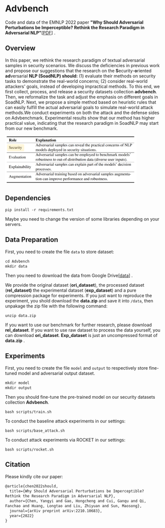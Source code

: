 # Advbench

Code and data of the EMNLP 2022 paper **"Why Should Adversarial Perturbations be Imperceptible? Rethink the Research Paradigm in Adversarial NLP"**[[PDF](https://arxiv.org/pdf/2210.10683v1.pdf)] .

## Overview

In this paper, we rethink the research paradigm of textual adversarial samples in security scenarios.
We discuss the deficiencies in previous work and propose our suggestions that the research on the **S**ecurity-**o**riented **ad**versarial **NLP (SoadNLP) should:**
(1) evaluate their methods on security tasks to demonstrate the real-world concerns;
(2) consider real-world attackers' goals, instead of developing impractical methods. 
To this end, we first collect, process, and release a security datasets collection **advbench**. Then, we reformalize the task and adjust the emphasis on different goals in SoadNLP. Next, we propose a simple method based on heuristic rules that can easily fulfill the actual adversarial goals to simulate real-world attack methods.We conduct experiments on both the attack and the defense sides on Advbenchmark. 
Experimental results show that our method has higher practical value, indicating that the research paradigm in SoadNLP may start from our new benchmark.

<img src="figs/main.png" alt="main" style="zoom:50%;" />

## Dependencies

```
pip install -r requirements.txt
```

Maybe you need to change the version of some libraries depending on your servers.


## Data Preparation

First, you need to create the file `data` to store dataset:

```
cd Advbench
mkdir data
```

Then you need to download the data from Google Drive[[data](https://drive.google.com/drive/folders/1_2q2282ZEoE_iPg8Q4ILGeB_aAkcP43v?usp=sharing)] .

We provide the original dataset (**ori_dataset**), the processed dataset (**rel_dataset)**  the experimental dataset (**exp_dataset**) and a pure compression package for experiments. If you just want to reproduce the experiment, you shold download the **data.zip** and save it into `/data`, then unpakage the zip file with the following command:
```
unzip data.zip
```

If you want to use our benchmark for further research, please download **rel_dataset**. If you want to use raw dataset to process the data yourself, you can download **ori_dataset**. **Exp_dataset** is just an uncompressed format of **data.zip** .

## Experiments

First, you need to create the file `model` and `output` to respectively store fine-tuned model and adversarial output dataset.
```
mkdir model
mkdir output
```

Then you should fine-tune the pre-trained model on our security datasets collection **Advbench**.

```
bash scripts/train.sh
```

To conduct the baseline attack experiments in our settings:

```
bash scripts/base_attack.sh
```

To conduct attack experiments via ROCKET in our settings:

```
bash scripts/rocket.sh
```

## Citation
Please kindly cite our paper:

```
@article{chen2022should,
  title={Why Should Adversarial Perturbations be Imperceptible? Rethink the Research Paradigm in Adversarial NLP},
  author={Chen, Yangyi and Gao, Hongcheng and Cui, Ganqu and Qi, Fanchao and Huang, Longtao and Liu, Zhiyuan and Sun, Maosong},
  journal={arXiv preprint arXiv:2210.10683},
  year={2022}
}
```

